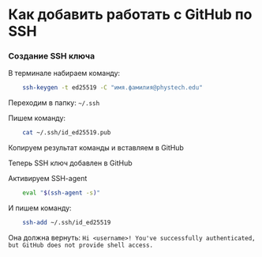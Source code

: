 # Как добавить работать с GitHub по SSH

### Создание SSH ключа

В терминале набираем команду:

```bash
    ssh-keygen -t ed25519 -C "имя.фамилия@phystech.edu"
```

Переходим в папку: `~/.ssh`

Пишем команду:

```bash
    cat ~/.ssh/id_ed25519.pub
```

Копируем результат команды и вставляем в GitHub

Теперь SSH ключ добавлен в GitHub

Активируем SSH-agent

```bash
    eval "$(ssh-agent -s)"
```

И пишем команду:

```bash
    ssh-add ~/.ssh/id_ed25519
```

Она должна вернуть: `Hi <username>! You've successfully authenticated, but GitHub does not provide shell access.`